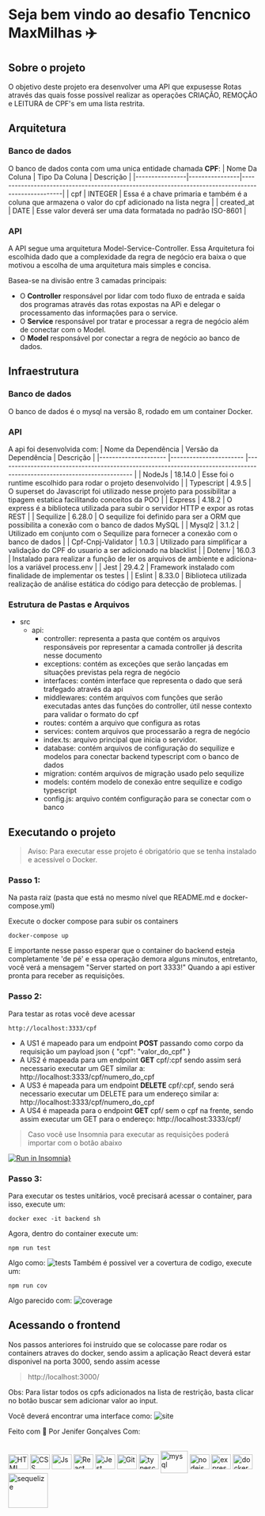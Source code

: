 # Seja bem vindo ao desafio Tencnico MaxMilhas ✈️

## Sobre o projeto
O objetivo deste projeto era desenvolver uma API que expusesse Rotas através das quais fosse possível realizar as operações CRIAÇÃO, REMOÇÃO e LEITURA de CPF's em uma lista restrita.
## Arquitetura
### Banco de dados
O banco de dados conta com uma unica entidade chamada **CPF**:
| Nome Da Coluna | Tipo Da Coluna | Descrição                                                                                         |
|----------------|----------------|---------------------------------------------------------------------------------------------------|
| cpf            | INTEGER        | Essa é a chave primaria e também é a coluna que armazena o valor do cpf adicionado na lista negra |
| created_at     | DATE           | Esse valor deverá ser uma data formatada no padrão ISO-8601 |


### API
A API segue uma arquitetura Model-Service-Controller. Essa Arquitetura foi escolhida dado que a complexidade
da regra de negócio era baixa o que motivou a escolha de uma arquitetura mais simples e concisa.

Basea-se na divisão entre 3 camadas principais:
- O **Controller** responsável por lidar com todo fluxo de entrada e saída dos programas através das rotas expostas na APi e delegar o processamento das informações para o service.
- O **Service** responsável por tratar e processar a regra de negócio além de conectar com o Model.
- O **Model** responsável por conectar a regra de negócio ao banco de dados.

## Infraestrutura
### Banco de dados
O banco de dados é o mysql na versão 8, rodado em um container Docker.
### API
A api foi desenvolvida com:
| Nome da Dependência   | Versão da Dependência         | Descrição |
|---------------------  |-----------------------        |------------------------------------------------------------------------------------------------------------------------       |
| NodeJs                | 18.14.0                       | Esse foi o runtime escolhido para rodar o projeto desenvolvido                                                                |
| Typescript            | 4.9.5                         | O superset do Javascript foi utilizado nesse projeto para possibilitar a tipagem estatica facilitando conceitos da POO        |
| Express               | 4.18.2                        | O express é a biblioteca utilizada para subir o servidor HTTP e expor as rotas REST                                           |
| Sequilize             | 6.28.0                        | O sequilize foi definido para ser a ORM que possibilita a conexão com o banco de dados MySQL                                  |
| Mysql2                | 3.1.2                         | Utilizado em conjunto com o Sequilize para fornecer a conexão com o banco de dados                                            |
| Cpf-Cnpj-Validator    | 1.0.3                         | Utilizado para simplificar a validação do CPF do usuario a ser adicionado na blacklist                                        |
| Dotenv                | 16.0.3                        | Instalado para realizar a função de ler os arquivos de ambiente e adiciona-los a variável process.env                         |
| Jest                  | 29.4.2                        | Framework instalado com finalidade de implementar os testes                                                                   |
| Eslint                | 8.33.0                        | Biblioteca utilizada realização de análise estática do código para detecção de problemas.                                     |


### Estrutura de Pastas e Arquivos
- src
  - api:
    - controller: representa a pasta que contém os arquivos responsáveis por representar a camada controller já descrita nesse documento
    - exceptions: contém as exceções que serão lançadas em situações previstas pela regra de negócio
    - interfaces: contém interface que representa o dado que será trafegado através da api
    - middlewares: contém arquivos com funções que serão executadas antes das funções do controller, útil nesse contexto para validar o formato do cpf
    - routes: contém a arquivo que configura as rotas
    - services: contem arquivos que processarão a regra de negócio
    - index.ts: arquivo principal que inicia o servidor.
    - database: contém arquivos de configuração do sequilize e modelos para conectar backend typescript com o banco de dados
    - migration: contém arquivos de migração usado pelo sequilize
    - models: contém modelo de conexão entre sequilize e codigo typescript
    - config.js: arquivo contém configuração para se conectar com o banco


## Executando o projeto
> Aviso: Para executar esse projeto é obrigatório que se tenha instalado e acessível o Docker.

### Passo 1:
Na pasta raiz (pasta que está no mesmo nível que README.md e docker-compose.yml)

Execute o docker compose para subir os containers
```
docker-compose up
```

E importante nesse passo esperar que o container do backend esteja completamente 'de pé' e essa operação demora alguns minutos, entretanto, você verá a mensagem "Server started on port 3333!" Quando a api estiver pronta para receber as requisições.

### Passo 2:
Para testar as rotas você deve acessar
```
http://localhost:3333/cpf
```

- A US1 é mapeado para um endpoint **POST**  passando como corpo da requisição um payload json
{ "cpf": "valor_do_cpf" }
- A US2 é mapeada para um endpoint **GET** cpf/:cpf  sendo assim será necessario executar um GET similar a:
http://localhost:3333/cpf/numero_do_cpf
- A US3 é mapeada para um endpoint **DELETE** cpf/:cpf, sendo será necessario executar um DELETE para um endereço similar a: http://localhost:3333/cpf/numero_do_cpf
- A US4 é mapeada para o endpoint **GET** cpf/ sem o cpf na frente, sendo assim executar um GET para o endereço: http://localhost:3333/cpf/

> Caso  você use Insomnia para executar as requisições poderá importar com o botão abaixo

[![Run in Insomnia}](https://insomnia.rest/images/run.svg)](https://insomnia.rest/run/?label=desafio-maxmilhas&uri=https%3A%2F%2Fraw.githubusercontent.com%2Fjenifergs%2Fdesafio-max-milhas%2Fmaster%2Fassets%2Finsomnia-maxmilhas)

### Passo 3:
Para executar os testes unitários, você precisará acessar o container, para isso, execute um:
```
docker exec -it backend sh
```
Agora, dentro do container execute um:
```
npm run test
```
Algo como:
![tests](assets/tests.png)
Também é possivel ver a covertura de codigo, execute um:
```
npm run cov
```
Algo parecido com:
![coverage](assets/cov.png)

## Acessando o frontend
Nos passos anteriores foi instruido que se colocasse pare rodar os containers atraves do docker, sendo assim a aplicação React deverá estar disponivel na porta 3000, sendo assim acesse
> http://localhost:3000/ 

Obs: Para listar todos os cpfs adicionados na lista de restrição, basta clicar no botão buscar sem adicionar valor ao input.

Você deverá encontrar uma interface como:
![site](assets/site.png)




 Feito com 💙 Por Jenifer Gonçalves Com:
 <div style="display: inline_block" align="left"><br>
  <img align="center" alt="HTML" height="30" width="40" src="https://raw.githubusercontent.com/devicons/devicon/master/icons/html5/html5-original.svg">
  <img align="center" alt="CSS" height="30" width="40" src="https://raw.githubusercontent.com/devicons/devicon/master/icons/css3/css3-original.svg">
  <img align="center" alt="Js" height="30" width="40" src="https://raw.githubusercontent.com/devicons/devicon/master/icons/javascript/javascript-plain.svg">
  <img align="center" alt="React" height="30" width="40" src="https://raw.githubusercontent.com/devicons/devicon/master/icons/react/react-original.svg">
  
  <img align="center" alt="Jest" height="30" width="40" src="https://github.com/devicons/devicon/blob/master/icons/jest/jest-plain.svg">
  <img align="center" alt="Git" height="30" width="40" src="https://github.com/devicons/devicon/blob/master/icons/git/git-original.svg">
  
  <img align="center" alt="typescript" height="30" width="40" src="https://cdn.jsdelivr.net/gh/devicons/devicon/icons/typescript/typescript-original.svg" />
 <img align="center" alt="mysql" height="45" width="55" src="https://cdn.jsdelivr.net/gh/devicons/devicon/icons/mysql/mysql-plain-wordmark.svg" />
 <img align="center" alt="nodejs" height="30" width="40" src="https://cdn.jsdelivr.net/gh/devicons/devicon/icons/nodejs/nodejs-original.svg" />
 <img align="center" alt="express" height="30" width="40" src="https://cdn.jsdelivr.net/gh/devicons/devicon/icons/express/express-original.svg" />
 <img align="center" alt="docker" height="30" width="40" src="https://cdn.jsdelivr.net/gh/devicons/devicon/icons/docker/docker-plain-wordmark.svg" />
 <img align="center" alt="sequelize" height="70" width="80" src="https://cdn.jsdelivr.net/gh/devicons/devicon/icons/sequelize/sequelize-plain-wordmark.svg" />
             
</div>
